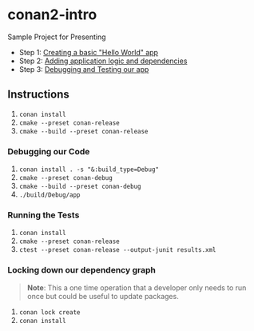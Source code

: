 # conan2-intro

Sample Project for Presenting

- Step 1: [Creating a basic "Hello World" app](https://github.com/prince-chrismc/conan2-intro/tree/spdlog-hello-word)
- Step 2: [Adding application logic and dependencies](https://github.com/prince-chrismc/conan2-intro/tree/spdlog-hello-word)
- Step 3: [Debugging and Testing our app](https://github.com/prince-chrismc/conan2-intro/tree/testing-and-lockfiles)

## Instructions

1. `conan install`
2. `cmake --preset conan-release`
3. `cmake --build --preset conan-release`

### Debugging our Code

1. `conan install . -s "&:build_type=Debug"`
2. `cmake --preset conan-debug`
3. `cmake --build --preset conan-debug`
4. `./build/Debug/app`

### Running the Tests

1. `conan install`
2. `cmake --preset conan-release`
3. `ctest --preset conan-release --output-junit results.xml`

### Locking down our dependency graph

> **Note**: This a one time operation that a developer only needs to run once but could be useful to update packages.

1. `conan lock create`
2. `conan install`
